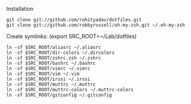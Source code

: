 Installation

    git clone git://github.com/rohityadav/dotfiles.git
    git clone git://github.com/robbyrussell/oh-my-zsh.git ~/.oh-my-zsh 

Create symlinks: (export SRC_ROOT=~/Lab/dotfiles)

    ln -sf $SRC_ROOT/aliasrc ~/.aliasrc
    ln -sf $SRC_ROOT/dir-colors ~/.dircolors
    ln -sf $SRC_ROOT/zshrc.zsh ~/.zshrc
    ln -sf $SRC_ROOT/bashrc ~/.bashrc
    ln -sf $SRC_ROOT/vimrc ~/.vimrc
    ln -sf $SRC_ROOT/vim ~/.vim
    ln -sf $SRC_ROOT/irssi ~/.irssi
    ln -sf $SRC_ROOT/muttrc ~/.muttrc
    ln -sf $SRC_ROOT/muttrc-colors ~/.muttrc-colors
    ln -sf $SRC_ROOT/gitconfig ~/.gitconfig

